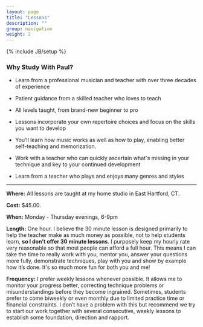 ```yaml
---
layout: page
title: "Lessons"
description: ""
group: navigation
weight: 2
---
```

{% include JB/setup %}

### Why Study With Paul?

* Learn from a professional musician and teacher with over three decades of experience

* Patient guidance from a skilled teacher who loves to teach

* All levels taught, from brand-new beginner to pro

* Lessons incorporate your own repertoire choices and focus on the skills you want to develop

* You’ll learn how music works as well as how to play, enabling better self-teaching and memorization.

* Work with a teacher who can quickly ascertain what's missing in your technique and key to your continued development

* Learn from a teacher who plays and enjoys many genres and styles

<hr/>

**Where:** All lessons are taught at my home studio in East Hartford, CT.

**Cost:**	 $45.00.

**When:**  Monday - Thursday evenings, 6-9pm

**Length:**  One hour. I believe the 30 minute lesson is designed primarily to help the teacher make as much money as possible, not to help students learn, **so I don’t offer 30 minute lessons**. I purposely keep my hourly rate very reasonable so that most people can afford a full hour. This means I can take the time to really work with you, mentor you, answer your questions more fully, demonstrate techniques, play with you and show by example how it’s done. It's so much more fun for both you and me!

**Frequency:**   I prefer weekly lessons whenever possible. It allows me to monitor your progress better, correcting technique problems or misunderstandings before they become ingrained. Sometimes, students prefer to come biweekly or even monthly due to limited practice time or financial constraints. I don’t have a problem with this but recommend we try to start our work together with several consecutive, weekly lessons to establish some foundation, direction and rapport.



